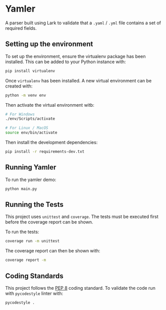 # Yamler

A parser built using Lark to validate that a `.yaml` / `.yml` file contains a set of required fields.

## Setting up the environment

To set up the environment, ensure the virtualenv package has been installed. This can be added to your Python instance with:

```bash
pip install virtualenv
```

Once `virtualenv` has been installed. A new virtual environment can be created with:

```bash
python -m venv env
```

Then activate the virtual environment witb:

```bash
# For Windows
./env/Scripts/activate

# For Linux / MacOS
source env/bin/activate
```

Then install the development dependencies:

```bash
pip install -r requirements-dev.txt
```

## Running Yamler

To run the yamler demo:

```bash
python main.py
```

## Running the Tests

This project uses `unittest` and `coverage`. The tests must be executed first before the coverage report can be shown.

To run the tests:

```bash
coverage run -m unittest
```

The coverage report can then be shown with:

```bash
coverage report -m
```

## Coding Standards

This project follows the [PEP 8](https://www.python.org/dev/peps/pep-0008/) coding standard. To validate the code run with `pycodestyle` linter with:

```bash
pycodestyle .
```
